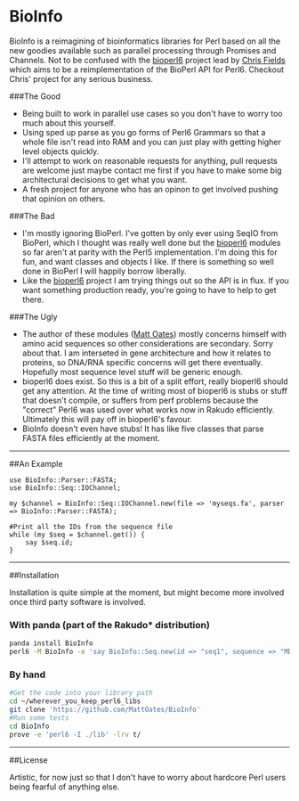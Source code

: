 BioInfo
=========

BioInfo is a reimagining of bioinformatics libraries for Perl based on all the new goodies available such as parallel processing through Promises and Channels. Not to be confused with the [bioperl6] project lead by [Chris Fields] which aims to be a reimplementation of the BioPerl API for Perl6. Checkout Chris' project for any serious business.

###The Good
  - Being built to work in parallel use cases so you don't have to worry too much about this yourself.
  - Using sped up parse as you go forms of Perl6 Grammars so that a whole file isn't read into RAM and you can just play with getting higher level objects quickly.
  - I'll attempt to work on reasonable requests for anything, pull requests are welcome just maybe contact me first if you have to make some big architectural decisions to get what you want.
  - A fresh project for anyone who has an opinon to get involved pushing that opinion on others.

###The Bad
  - I'm mostly ignoring BioPerl. I've gotten by only ever using SeqIO from BioPerl, which I thought was really well done but the [bioperl6] modules so far aren't at parity with the Perl5 implementation. I'm doing this for fun, and want classes and objects I like. If there is something so well done in BioPerl I will happily borrow liberally.
  - Like the [bioperl6] project I am trying things out so the API is in flux. If you want something production ready, you're going to have to help to get there.

###The Ugly
  - The author of these modules ([Matt Oates]) mostly concerns himself with amino acid sequences so other considerations are secondary. Sorry about that. I am interseted in gene architecture and how it relates to proteins, so DNA/RNA specific concerns will get there eventually. Hopefully most sequence level stuff will be generic enough.
  - bioperl6 does exist. So this is a bit of a split effort, really bioperl6 should get any attention. At the time of writing most of bioperl6 is stubs or stuff that doesn't compile, or suffers from perf problems because the "correct" Perl6 was used over what works now in Rakudo efficiently. Ultimately this will pay off in bioperl6's favour. 
  - BioInfo doesn't even have stubs! It has like five classes that parse FASTA files efficiently at the moment.

---

##An Example

```perl6
use BioInfo::Parser::FASTA;
use BioInfo::Seq::IOChannel;

my $channel = BioInfo::Seq::IOChannel.new(file => 'myseqs.fa', parser => BioInfo::Parser::FASTA);

#Print all the IDs from the sequence file
while (my $seq = $channel.get()) {
    say $seq.id;
}

```

---

##Installation

Installation is quite simple at the moment, but might become more involved once third party software is involved.

### With panda (part of the Rakudo* distribution)

```sh
panda install BioInfo
perl6 -M BioInfo -e 'say BioInfo::Seq.new(id => "seq1", sequence => "MDADAFA");'
```

### By hand

```sh
#Get the code into your library path
cd ~/wherever_you_keep_perl6_libs
git clone 'https://github.com/MattOates/BioInfo'
#Run some tests
cd BioInfo
prove -e 'perl6 -I ./lib' -lrv t/
```

---

##License

Artistic, for now just so that I don't have to worry about hardcore Perl users being fearful of anything else.

[Chris Fields]:http://www.bioperl.org/wiki/User:Cjfields
[bioperl6]:https://github.com/cjfields/bioperl6/
[Matt Oates]:http://bioinformatics.bris.ac.uk/people/matt_oates.php
